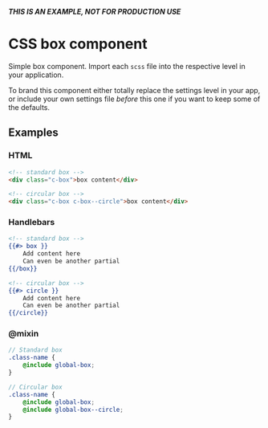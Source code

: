 **_THIS IS AN EXAMPLE, NOT FOR PRODUCTION USE_**

# CSS box component

Simple box component. Import each `scss` file into the respective level in your application.

To brand this component either totally replace the settings level in your app, or include your own settings file _before_ this one if you want to keep some of the defaults.

## Examples

### HTML
```html
<!-- standard box -->
<div class="c-box">box content</div>

<!-- circular box -->
<div class="c-box c-box--circle">box content</div>
```

### Handlebars
```hbs
<!-- standard box -->
{{#> box }}
    Add content here
    Can even be another partial
{{/box}}

<!-- circular box -->
{{#> circle }}
    Add content here
    Can even be another partial
{{/circle}}
```

### @mixin
```scss
// Standard box
.class-name {
    @include global-box;
}

// Circular box
.class-name {
    @include global-box;
    @include global-box--circle;
}
```